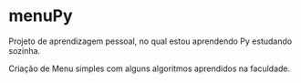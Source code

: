# menuPy
Projeto de aprendizagem pessoal, no qual estou aprendendo Py estudando sozinha.

Criação de Menu simples com alguns algoritmos aprendidos na faculdade.
